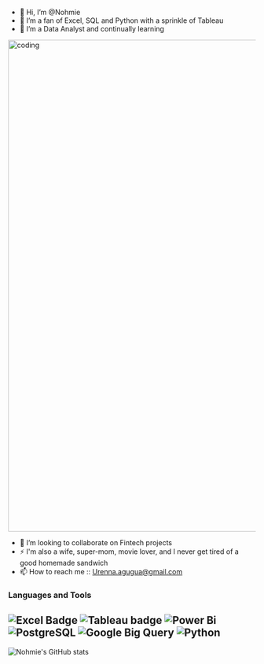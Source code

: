 - 👋 Hi, I’m @Nohmie
- 👀 I’m a fan of Excel, SQL and Python with a sprinkle of Tableau
- 🌱 I’m a Data Analyst and continually learning
<img align="center" alt="coding" width="1000" src="https://media-exp1.licdn.com/dms/image/D4D16AQGmZa-pUZp4ig/profile-displaybackgroundimage-shrink_350_1400/0/1664888192845?e=1672876800&v=beta&t=QoETeRZvV2C7Jjst4AY9kZ9SabgEm0WXk60-Kug4bU8">

- 💞️ I’m looking to collaborate on Fintech projects
- ⚡ I'm also a wife, super-mom, movie lover, and I never get tired of a good homemade sandwich
- 📫 How to reach me :: Urenna.agugua@gmail.com

### Languages and Tools
![Excel Badge](https://img.shields.io/badge/-Microsoft%20Excel-217346?style=for-the-badge&labelColor=212121&logo=Microsoft%20Excel&logoColor=217346)
![Tableau badge](https://img.shields.io/badge/-Tableau-F0F4FF?style=for-the-badge&LABELColor=C2C2FF&logo=Tableau&logoColor=red)
![Power Bi](https://img.shields.io/badge/power_bi-F2C811?style=for-the-badge&logo=powerbi&logoColor=black)
![PostgreSQL](https://img.shields.io/badge/-PostgreSQL-525252?style=for-the-badge&labelColor=E6EBF0&logo=PostgreSQL&logoColor=blue)
![Google Big Query](https://www.vectorlogo.zone/logos/google_bigquery/google_bigquery-ar21.svg)
![Python](https://img.shields.io/badge/-Python-5F7EA0?style=for-the-badge&labelColor=E5E5E5&logo=Python&logoColor=yellow)
---
![Nohmie's GitHub stats](https://github-readme-stats.vercel.app/api?username=Nohmie&show_icons=true&theme=radical)
<!---
Nohmie/Nohmie is a ✨ special ✨ repository because its `README.md` (this file) appears on your GitHub profile.
You can click the Preview link to take a look at your changes.
--->
